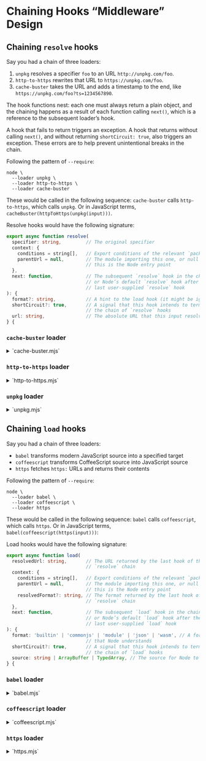 # Chaining Hooks “Middleware” Design

## Chaining `resolve` hooks

Say you had a chain of three loaders:

1. `unpkg` resolves a specifier `foo` to an URL `http://unpkg.com/foo`.
2. `http-to-https` rewrites that URL to `https://unpkg.com/foo`.
3. `cache-buster` takes the URL and adds a timestamp to the end, like `https://unpkg.com/foo?ts=1234567890`.

The hook functions nest: each one must always return a plain object, and the chaining happens as a result of each function calling `next()`, which is a reference to the subsequent loader’s hook.

A hook that fails to return triggers an exception. A hook that returns without calling `next()`, and without returning `shortCircuit: true`, also triggers an exception. These errors are to help prevent unintentional breaks in the chain.

Following the pattern of `--require`:

```console
node \
  --loader unpkg \
  --loader http-to-https \
  --loader cache-buster
```

These would be called in the following sequence: `cache-buster` calls `http-to-https`, which calls `unpkg`. Or in JavaScript terms, `cacheBuster(httpToHttps(unpkg(input)))`.

Resolve hooks would have the following signature:

```ts
export async function resolve(
  specifier: string,         // The original specifier
  context: {
    conditions = string[],   // Export conditions of the relevant `package.json`
    parentUrl = null,        // The module importing this one, or null if
                             // this is the Node entry point
  },
  next: function,            // The subsequent `resolve` hook in the chain,
                             // or Node’s default `resolve` hook after the
                             // last user-supplied `resolve` hook
): {
  format?: string,           // A hint to the load hook (it might be ignored)
  shortCircuit?: true,       // A signal that this hook intends to terminate
                             // the chain of `resolve` hooks
  url: string,               // The absolute URL that this input resolves to
} {
```

### `cache-buster` loader

<details>
<summary>`cache-buster.mjs`</summary>

```js
export async function resolve(
  specifier,
  context,
  next, // In this example, `next` is https’ resolve
) {
  const result = await next(specifier, context);

  const url = new URL(result.url);

  if (url.protocol !== 'data:')) { // `data:` URLs don’t support query strings
    url.searchParams.set('ts', Date.now());
  }

  return { url: url.href };
}
```
</details>

### `http-to-https` loader

<details>
<summary>`http-to-https.mjs`</summary>

```js
export async function resolve(
  specifier,
  context,
  next, // In this example, `next` is unpkg’s resolve
) {
  const result = await next(specifier, context);

  const url = new URL(result.url);

  if (url.protocol === 'http:') {
    url.protocol = 'https:';
  }

  return { url: url.href };
}
```
</details>

### `unpkg` loader

<details>
<summary>`unpkg.mjs`</summary>

```js
export async function resolve(
  specifier,
  context,
  next, // In this example, `next` is Node’s default `resolve`
) {
  if (isBareSpecifier(specifier)) { // Implemented elsewhere
    return { url: `http://unpkg.com/${specifier}` };
  }

  return next(specifier, context);
}
```
</details>

## Chaining `load` hooks

Say you had a chain of three loaders:

* `babel` transforms modern JavaScript source into a specified target
* `coffeescript` transforms CoffeeScript source into JavaScript source
* `https` fetches `https:` URLs and returns their contents

Following the pattern of `--require`:

```console
node \
  --loader babel \
  --loader coffeescript \
  --loader https
```

These would be called in the following sequence: `babel` calls `coffeescript`, which calls `https`. Or in JavaScript terms, `babel(coffeescript(https(input)))`:

Load hooks would have the following signature:

```ts
export async function load(
  resolvedUrl: string,       // The URL returned by the last hook of the
                             // `resolve` chain
  context: {
    conditions = string[],   // Export conditions of the relevant `package.json`
    parentUrl = null,        // The module importing this one, or null if
                             // this is the Node entry point
    resolvedFormat?: string, // The format returned by the last hook of the
                             // `resolve` chain
  },
  next: function,            // The subsequent `load` hook in the chain,
                             // or Node’s default `load` hook after the
                             // last user-supplied `load` hook
): {
  format: 'builtin' | 'commonjs' | 'module' | 'json' | 'wasm', // A format
                             // that Node understands
  shortCircuit?: true,       // A signal that this hook intends to terminate
                             // the chain of `load` hooks
  source: string | ArrayBuffer | TypedArray, // The source for Node to evaluate
} {
```

### `babel` loader

<details>
<summary>`babel.mjs`</summary>

```js
const babelOutputToFormat = new Map([
  ['cjs', 'commonjs'],
  ['esm', 'module'],
  // …
]);

export async function load(
  url,
  context,
  next, // In this example, `next` is coffeescript’s hook
) {
  const babelConfig = await getBabelConfig(url); // Implemented elsewhere

  const format = babelOutputToFormat.get(babelConfig.output.format);

  if (format === 'commonjs') {
    return { format, source: '' }; // Source is ignored for CommonJS
  }

  const { source: transpiledSource } = await next(url, { ...context, format });
  const { code: transformedSource } = Babel.transformSync(transpiledSource.toString(), babelConfig);

  return { format, source: transformedSource };
}
```
</details>

### `coffeescript` loader

<details>
<summary>`coffeescript.mjs`</summary>

```js
// CoffeeScript files end in .coffee, .litcoffee or .coffee.md.
const extensionsRegex = /\.coffee$|\.litcoffee$|\.coffee\.md$/;

export async function load(
  url,
  context,
  next, // In this example, `next` is https’ hook
) {
  if (!extensionsRegex.test(url)) { // Skip this hook for non-CoffeeScript imports
    return next(url, context);
  }

  const format = await getPackageType(url); // Implemented elsewhere

  if (format === 'commonjs') {
    return { format, source: '' }; // Source is ignored for CommonJS
  }

  const { source: rawSource } = await next(url, { ...context, format });
  const transformedSource = CoffeeScript.compile(rawSource.toString(), {
    bare: true,
    filename: url,
  });

  return { format, source: transformedSource };
}
```
</details>

### `https` loader

<details>
<summary>`https.mjs`</summary>

```js
import { get } from 'node:https';

const mimeTypeToFormat = new Map([
  ['application/node', 'commonjs'],
  ['application/javascript', 'module'],
  ['text/javascript', 'module'],
  ['application/json', 'json'],
  ['application/wasm', 'wasm'],
  ['text/coffeescript', 'coffeescript'],
  // …
]);

export async function load(
  url,
  context,
  next, // In this example, `next` is Node’s default `load`
) {
  if (!url.startsWith('https://')) { // Skip this hook for non-https imports
    return next(url, context);
  }

  return new Promise(function loadHttpsSource(resolve, reject) {
    get(url, function getHttpsSource(res) {
      const format = mimeTypeToFormat.get(res.headers['content-type']);
      let source = '';
      res.on('data', (chunk) => source += chunk);
      res.on('end', () => resolve({ format, source }));
      res.on('error', reject);
    }).on('error', (err) => reject(err));
  });
}
```
</details>

